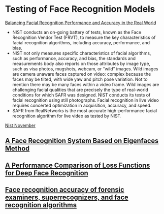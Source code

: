# Testing of Face Recognition Models

[Balancing Facial Recognition Performance and Accuracy in the Real World](https://safr.com/general/balancing-facial-recognition-performance-and-accuracy-in-the-real-world/)

- NIST conducts an on-going battery of tests, known as the Face Recognition Vendor Test (FRVT), to measure the key characteristics of facial recognition algorithms, including accuracy, performance, and bias.
- NIST not only measures specific characteristics of facial algorithms, such as performance, accuracy, and bias, the standards and measurements body also reports on those attributes by image type, such as visa photos, mugshots, webcam, or “wild” images. Wild images are camera unaware faces captured on video: complex because the faces may be tilted, with wide yaw and pitch pose variation. Not to mention there may be many faces within a video frame. Wild images are challenging facial qualities that are precisely the type of real-world conditions for which SAFR was designed. NIST conducts its tests of facial recognition using still photographs. Facial recognition in live video requires concerted optimization in acquisition, accuracy, and speed.
- SAFR from RealNetworks is the most accurate high-performance facial recognition algorithm for live video as tested by NIST.

[Nist November](https://www.nist.gov/sites/default/files/documents/2019/01/29/frvt_report_2019_01_29.pdf)


## [A Face Recognition System Based on Eigenfaces Method](https://reader.elsevier.com/reader/sd/pii/S2212017312000242?token=55E4E396A177255FFC34220CFBCA370170540FC2334CF574CECFF224B4EF771171811F6D28D1019EF7B4A9309DCBC3F8)

## [A Performance Comparison of Loss Functions for Deep Face Recognition](https://arxiv.org/pdf/1901.05903.pdf)

## [Face recognition accuracy of forensic examiners, superrecognizers, and face recognition algorithms](https://www.pnas.org/content/pnas/115/24/6171.full.pdf)

